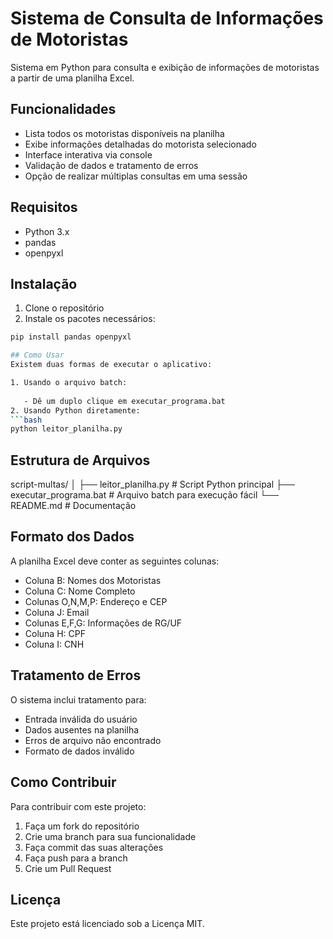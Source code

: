 # Sistema de Consulta de Informações de Motoristas

Sistema em Python para consulta e exibição de informações de motoristas a partir de uma planilha Excel.

## Funcionalidades

- Lista todos os motoristas disponíveis na planilha
- Exibe informações detalhadas do motorista selecionado
- Interface interativa via console
- Validação de dados e tratamento de erros
- Opção de realizar múltiplas consultas em uma sessão

## Requisitos

- Python 3.x
- pandas
- openpyxl

## Instalação

1. Clone o repositório
2. Instale os pacotes necessários:
```bash
pip install pandas openpyxl

## Como Usar
Existem duas formas de executar o aplicativo:

1. Usando o arquivo batch:
   
   - Dê um duplo clique em executar_programa.bat
2. Usando Python diretamente:
```bash
python leitor_planilha.py
 ```

## Estrutura de Arquivos
script-multas/
│
├── leitor_planilha.py     # Script Python principal
├── executar_programa.bat  # Arquivo batch para execução fácil
└── README.md             # Documentação

## Formato dos Dados
A planilha Excel deve conter as seguintes colunas:

- Coluna B: Nomes dos Motoristas
- Coluna C: Nome Completo
- Colunas O,N,M,P: Endereço e CEP
- Coluna J: Email
- Colunas E,F,G: Informações de RG/UF
- Coluna H: CPF
- Coluna I: CNH
## Tratamento de Erros
O sistema inclui tratamento para:

- Entrada inválida do usuário
- Dados ausentes na planilha
- Erros de arquivo não encontrado
- Formato de dados inválido
## Como Contribuir
Para contribuir com este projeto:

1. Faça um fork do repositório
2. Crie uma branch para sua funcionalidade
3. Faça commit das suas alterações
4. Faça push para a branch
5. Crie um Pull Request
## Licença
Este projeto está licenciado sob a Licença MIT.